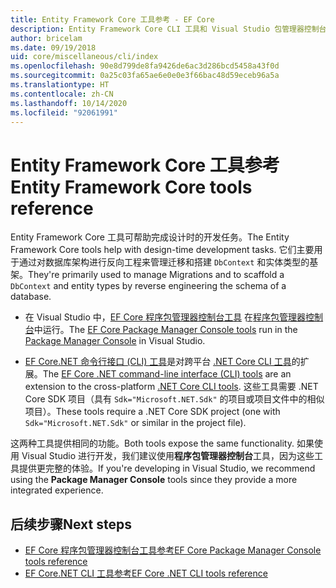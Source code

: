 ```yaml
---
title: Entity Framework Core 工具参考 - EF Core
description: Entity Framework Core CLI 工具和 Visual Studio 包管理器控制台的参考指南
author: bricelam
ms.date: 09/19/2018
uid: core/miscellaneous/cli/index
ms.openlocfilehash: 90e8d799de8fa9426de6ac3d286bcd5458a43f0d
ms.sourcegitcommit: 0a25c03fa65ae6e0e0e3f66bac48d59eceb96a5a
ms.translationtype: HT
ms.contentlocale: zh-CN
ms.lasthandoff: 10/14/2020
ms.locfileid: "92061991"
---
```

# <a name="entity-framework-core-tools-reference"></a><span data-ttu-id="2671b-103">Entity Framework Core 工具参考</span><span class="sxs-lookup"><span data-stu-id="2671b-103">Entity Framework Core tools reference</span></span>

<span data-ttu-id="2671b-104">Entity Framework Core 工具可帮助完成设计时的开发任务。</span><span class="sxs-lookup"><span data-stu-id="2671b-104">The Entity Framework Core tools help with design-time development tasks.</span></span> <span data-ttu-id="2671b-105">它们主要用于通过对数据库架构进行反向工程来管理迁移和搭建 `DbContext` 和实体类型的基架。</span><span class="sxs-lookup"><span data-stu-id="2671b-105">They're primarily used to manage Migrations and to scaffold a `DbContext` and entity types by reverse engineering the schema of a database.</span></span>

* <span data-ttu-id="2671b-106">在 Visual Studio 中，[EF Core 程序包管理器控制台工具](xref:core/miscellaneous/cli/powershell) 在[程序包管理器控制台](/nuget/tools/package-manager-console)中运行。</span><span class="sxs-lookup"><span data-stu-id="2671b-106">The [EF Core Package Manager Console tools](xref:core/miscellaneous/cli/powershell) run in the [Package Manager Console](/nuget/tools/package-manager-console) in Visual Studio.</span></span>

* <span data-ttu-id="2671b-107">[EF Core.NET 命令行接口 (CLI) 工具](xref:core/miscellaneous/cli/dotnet)是对跨平台 [.NET Core CLI 工具](/dotnet/core/tools/)的扩展。</span><span class="sxs-lookup"><span data-stu-id="2671b-107">The [EF Core .NET command-line interface (CLI) tools](xref:core/miscellaneous/cli/dotnet) are an extension to the cross-platform [.NET Core CLI tools](/dotnet/core/tools/).</span></span> <span data-ttu-id="2671b-108">这些工具需要 .NET Core SDK 项目（具有 `Sdk="Microsoft.NET.Sdk"` 的项目或项目文件中的相似项目）。</span><span class="sxs-lookup"><span data-stu-id="2671b-108">These tools require a .NET Core SDK project (one with `Sdk="Microsoft.NET.Sdk"` or similar in the project file).</span></span>

<span data-ttu-id="2671b-109">这两种工具提供相同的功能。</span><span class="sxs-lookup"><span data-stu-id="2671b-109">Both tools expose the same functionality.</span></span> <span data-ttu-id="2671b-110">如果使用 Visual Studio 进行开发，我们建议使用**程序包管理器控制台**工具，因为这些工具提供更完整的体验。</span><span class="sxs-lookup"><span data-stu-id="2671b-110">If you're developing in Visual Studio, we recommend using the **Package Manager Console** tools since they provide a more integrated experience.</span></span>

## <a name="next-steps"></a><span data-ttu-id="2671b-111">后续步骤</span><span class="sxs-lookup"><span data-stu-id="2671b-111">Next steps</span></span>

* [<span data-ttu-id="2671b-112">EF Core 程序包管理器控制台工具参考</span><span class="sxs-lookup"><span data-stu-id="2671b-112">EF Core Package Manager Console tools reference</span></span>](xref:core/miscellaneous/cli/powershell)
* [<span data-ttu-id="2671b-113">EF Core.NET CLI 工具参考</span><span class="sxs-lookup"><span data-stu-id="2671b-113">EF Core .NET CLI tools reference</span></span>](xref:core/miscellaneous/cli/dotnet)
